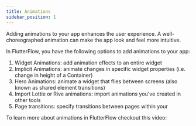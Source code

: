 ```yaml
---
title: Animations
sidebar_position: 1
---
```


Adding animations to your app enhances the user experience. A well-choreographed animation can make the app look and feel more intuitive.

In FlutterFlow, you have the following options to add animations to your app:

1. Widget Animations: add animation effects to an entire widget
1. Implicit Animations: animate changes in specific widget properties (i.e. change in height of a Container)
1. Hero Animations: animate a widget that flies between screens (also known as shared element transitions)
1. Import Lottie or Rive animations: import animations you've created in other tools
1. Page transitions: specify transitions between pages within your

To learn more about animations in FlutterFlow checkout this video:
<!-- TO DO embed video-->

<!-- TO DO create animations showcase-->